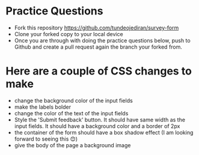 # Practice Questions

- Fork this repository https://github.com/tundeojediran/survey-form
- Clone your forked copy to your local device
- Once you are through with doing the practice questions below, push to Github and create a pull request again the branch your forked from.


# Here are a couple of CSS changes to make
- change the background color of the input fields
- make the labels bolder
- change the color of the text of the input fields
- Style the 'Submit feedback' button. It should have same width as the input fields. It should have a background color and a border of 2px
- the container of the form should have a box shadow effect (I am looking forward to seeing this 😊)
- give the body of the page a background image